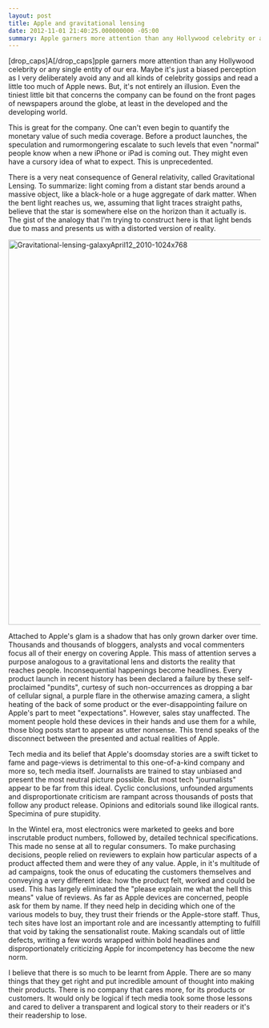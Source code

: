 ```yaml
---
layout: post
title: Apple and gravitational lensing
date: 2012-11-01 21:40:25.000000000 -05:00
summary: Apple garners more attention than any Hollywood celebrity or any single entity of our era. Maybe it's just a biased perception as I very deliberately avoid any and all kinds of celebrity gossips and read a little too much of Apple news. But, it's not entirely an illusion. Even the tiniest little bit that concerns the company can be found on the front pages of newspapers around the globe, at least in the developed and the developing world.
---
```

[drop_caps]A[/drop_caps]pple garners more attention than any Hollywood celebrity or any single entity of our era. Maybe it's just a biased perception as I very deliberately avoid any and all kinds of celebrity gossips and read a little too much of Apple news. But, it's not entirely an illusion. Even the tiniest little bit that concerns the company can be found on the front pages of newspapers around the globe, at least in the developed and the developing world.

This is great for the company. One can't even begin to quantify the monetary value of such media coverage. Before a product launches, the speculation and rumormongering escalate to such levels that even "normal" people know when a new iPhone or iPad is coming out. They might even have a cursory idea of what to expect. This is unprecedented.

There is a very neat consequence of General relativity, called Gravitational Lensing. To summarize: light coming from a distant star bends around a massive object, like a black-hole or a huge aggregate of dark matter. When the bent light reaches us, we, assuming that light traces straight paths, believe that the star is somewhere else on the horizon than it actually is. The gist of the analogy that I'm trying to construct here is that light bends due to mass and presents us with a distorted version of reality.

<a href="http://res.cloudinary.com/daectagjz/image/upload/v1412562556/Gravitational-lensing-galaxyApril12_2010-1024x768_xnf9ko.jpg"><img class="alignnone size-full wp-image-48" alt="Gravitational-lensing-galaxyApril12_2010-1024x768" src="http://res.cloudinary.com/daectagjz/image/upload/v1412562556/Gravitational-lensing-galaxyApril12_2010-1024x768_xnf9ko.jpg" width="1024" height="768" /></a>

Attached to Apple's glam is a shadow that has only grown darker over time. Thousands and thousands of bloggers, analysts and vocal commenters focus all of their energy on covering Apple. This mass of attention serves a purpose analogous to a gravitational lens and distorts the reality that reaches people. Inconsequential happenings become headlines. Every product launch in recent history has been declared a failure by these self-proclaimed "pundits", curtesy of such non-occurrences as dropping a bar of cellular signal, a purple flare in the otherwise amazing camera, a slight heating of the back of some product or the ever-disappointing failure on Apple's part to meet "expectations". However, sales stay unaffected. The moment people hold these devices in their hands and use them for a while, those blog posts start to appear as utter nonsense. This trend speaks of the disconnect between the presented and actual realities of Apple.

Tech media and its belief that Apple's doomsday stories are a swift ticket to fame and page-views is detrimental to this one-of-a-kind company and more so, tech media itself. Journalists are trained to stay unbiased and present the most neutral picture possible. But most tech "journalists" appear to be far from this ideal. Cyclic conclusions, unfounded arguments and disproportionate criticism are rampant across thousands of posts that follow any product release. Opinions and editorials sound like illogical rants. Specimina of pure stupidity.

In the Wintel era, most electronics were marketed to geeks and bore inscrutable product numbers, followed by, detailed technical specifications. This made no sense at all to regular consumers. To make purchasing decisions, people relied on reviewers to explain how particular aspects of a product affected them and were they of any value. Apple, in it's multitude of ad campaigns, took the onus of educating the customers themselves and conveying a very different idea: how the product felt, worked and could be used. This has largely eliminated the "please explain me what the hell this means" value of reviews. As far as Apple devices are concerned, people ask for them by name. If they need help in deciding which one of the various models to buy, they trust their friends or the Apple-store staff. Thus, tech sites have lost an important role and are incessantly attempting to fulfill that void by taking the sensationalist route. Making scandals out of little defects, writing a few words wrapped within bold headlines and disproportionately criticizing Apple for incompetency has become the new norm.

I believe that there is so much to be learnt from Apple. There are so many things that they get right and put incredible amount of thought into making their products. There is no company that cares more, for its products or customers. It would only be logical if tech media took some those lessons and cared to deliver a transparent and logical story to their readers or it's their readership to lose.
